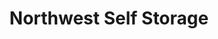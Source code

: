 ---
title: "Northwest Self Storage"
url: /bend/northwest-self-storage-north-highway-97/
shop: storage rental
---